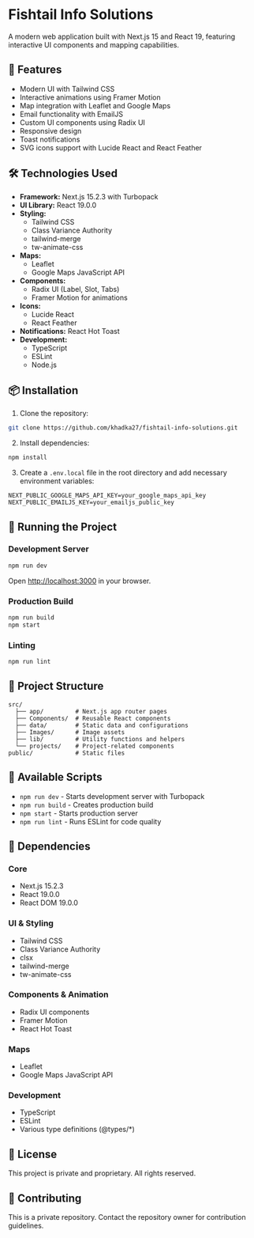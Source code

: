 # Fishtail Info Solutions

A modern web application built with Next.js 15 and React 19, featuring interactive UI components and mapping capabilities.

## 🚀 Features

- Modern UI with Tailwind CSS
- Interactive animations using Framer Motion
- Map integration with Leaflet and Google Maps
- Email functionality with EmailJS
- Custom UI components using Radix UI
- Responsive design
- Toast notifications
- SVG icons support with Lucide React and React Feather

## 🛠️ Technologies Used

- **Framework:** Next.js 15.2.3 with Turbopack
- **UI Library:** React 19.0.0
- **Styling:**
  - Tailwind CSS
  - Class Variance Authority
  - tailwind-merge
  - tw-animate-css
- **Maps:**
  - Leaflet
  - Google Maps JavaScript API
- **Components:**
  - Radix UI (Label, Slot, Tabs)
  - Framer Motion for animations
- **Icons:**
  - Lucide React
  - React Feather
- **Notifications:** React Hot Toast
- **Development:**
  - TypeScript
  - ESLint
  - Node.js

## 📦 Installation

1. Clone the repository:

```bash
git clone https://github.com/khadka27/fishtail-info-solutions.git
```

2. Install dependencies:

```bash
npm install
```

3. Create a `.env.local` file in the root directory and add necessary environment variables:

```env
NEXT_PUBLIC_GOOGLE_MAPS_API_KEY=your_google_maps_api_key
NEXT_PUBLIC_EMAILJS_KEY=your_emailjs_public_key
```

## 🚀 Running the Project

### Development Server

```bash
npm run dev
```

Open [http://localhost:3000](http://localhost:3000) in your browser.

### Production Build

```bash
npm run build
npm start
```

### Linting

```bash
npm run lint
```

## 📁 Project Structure

```
src/
  ├── app/         # Next.js app router pages
  ├── Components/  # Reusable React components
  ├── data/        # Static data and configurations
  ├── Images/      # Image assets
  ├── lib/         # Utility functions and helpers
  └── projects/    # Project-related components
public/            # Static files
```

## 🧰 Available Scripts

- `npm run dev` - Starts development server with Turbopack
- `npm run build` - Creates production build
- `npm start` - Starts production server
- `npm run lint` - Runs ESLint for code quality

## 🔧 Dependencies

### Core

- Next.js 15.2.3
- React 19.0.0
- React DOM 19.0.0

### UI & Styling

- Tailwind CSS
- Class Variance Authority
- clsx
- tailwind-merge
- tw-animate-css

### Components & Animation

- Radix UI components
- Framer Motion
- React Hot Toast

### Maps

- Leaflet
- Google Maps JavaScript API

### Development

- TypeScript
- ESLint
- Various type definitions (@types/\*)

## 📝 License

This project is private and proprietary. All rights reserved.

## 🤝 Contributing

This is a private repository. Contact the repository owner for contribution guidelines.
